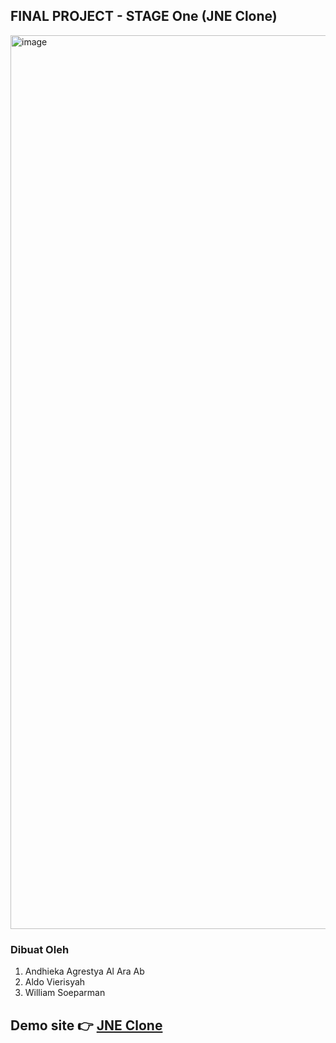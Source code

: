 ## FINAL PROJECT - STAGE One  (JNE Clone)
<img width="1430" alt="image" src="https://user-images.githubusercontent.com/100175934/208055101-50a88da9-0cf8-4b56-a0c5-7ea359712934.png">

### Dibuat Oleh

1. Andhieka Agrestya Al Ara Ab
2. Aldo Vierisyah
3. William Soeparman

## Demo site 👉 [JNE Clone](https://jne-clone.netlify.app)
